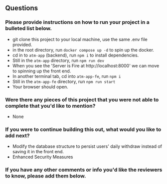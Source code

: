 ## Questions

### Please provide instructions on how to run your project in a bulleted list below.
- git clone this project to your local machine, use the same .env file provided.
- in the root directory, run `docker compose up -d` to spin up the docker.
- cd in to `atm-app` (backend), run `npm i` to install dependencies.
- Still in the `atm-app` directory, run `npm run dev`
- When you see the 'Server is Fire at http://localhost:8000' we can move to spinning up the front end.
- In another terminal tab, cd into `atm-app-fe`, run `npm i`
- Still in the `atm-app-fe` directory, run `npm run start`
- Your browser should open.
 
### Were there any pieces of this project that you were not able to complete that you'd like to mention?
- None

### If you were to continue building this out, what would you like to add next?
- Modify the database structure to persist users' daily withdraw instead of saving it in the front end.
- Enhanced Security Measures

### If you have any other comments or info you'd like the reviewers to know, please add them below.